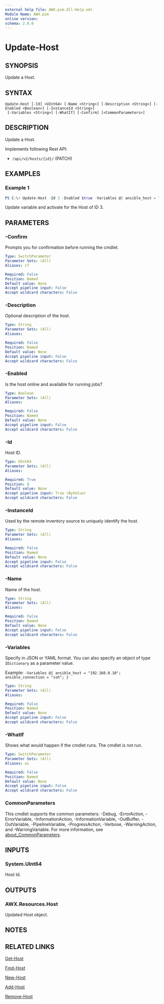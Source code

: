 ```yaml
---
external help file: AWX.psm.dll-Help.xml
Module Name: AWX.psm
online version:
schema: 2.0.0
---
```


# Update-Host

## SYNOPSIS
Update a Host.

## SYNTAX

```
Update-Host [-Id] <UInt64> [-Name <String>] [-Description <String>] [-Enabled <Boolean>] [-InstanceId <String>]
 [-Variables <String>] [-WhatIf] [-Confirm] [<CommonParameters>]
```

## DESCRIPTION
Update a Host.

Implements following Rest API:  
- `/api/v2/hosts/{id}/` (PATCH)

## EXAMPLES

### Example 1
```powershell
PS C:\> Update-Host -Id 3 -Enabled $true -Variables @{ ansible_host = "192.168.0.100" }
```

Update variable and activate for the Host of ID 3.

## PARAMETERS

### -Confirm
Prompts you for confirmation before running the cmdlet.

```yaml
Type: SwitchParameter
Parameter Sets: (All)
Aliases: cf

Required: False
Position: Named
Default value: None
Accept pipeline input: False
Accept wildcard characters: False
```

### -Description
Optional description of the host.

```yaml
Type: String
Parameter Sets: (All)
Aliases:

Required: False
Position: Named
Default value: None
Accept pipeline input: False
Accept wildcard characters: False
```

### -Enabled
Is the host online and available for running jobs?

```yaml
Type: Boolean
Parameter Sets: (All)
Aliases:

Required: False
Position: Named
Default value: None
Accept pipeline input: False
Accept wildcard characters: False
```

### -Id
Host ID.

```yaml
Type: UInt64
Parameter Sets: (All)
Aliases:

Required: True
Position: 0
Default value: None
Accept pipeline input: True (ByValue)
Accept wildcard characters: False
```

### -InstanceId
Used by the remote inventory source to uniquely identify the host.

```yaml
Type: String
Parameter Sets: (All)
Aliases:

Required: False
Position: Named
Default value: None
Accept pipeline input: False
Accept wildcard characters: False
```

### -Name
Name of the host.

```yaml
Type: String
Parameter Sets: (All)
Aliases:

Required: False
Position: Named
Default value: None
Accept pipeline input: False
Accept wildcard characters: False
```

### -Variables
Specify in JSON or YAML format.
You can also specify an object of type `IDictionary` as a parameter value.

Example: `-Variables @{ ansible_host = "192.168.0.10"; ansible_connection = "ssh"; }`

```yaml
Type: String
Parameter Sets: (All)
Aliases:

Required: False
Position: Named
Default value: None
Accept pipeline input: False
Accept wildcard characters: False
```

### -WhatIf
Shows what would happen if the cmdlet runs.
The cmdlet is not run.

```yaml
Type: SwitchParameter
Parameter Sets: (All)
Aliases: wi

Required: False
Position: Named
Default value: None
Accept pipeline input: False
Accept wildcard characters: False
```

### CommonParameters
This cmdlet supports the common parameters: -Debug, -ErrorAction, -ErrorVariable, -InformationAction, -InformationVariable, -OutBuffer, -OutVariable, -PipelineVariable, -ProgressAction, -Verbose, -WarningAction, and -WarningVariable. For more information, see [about_CommonParameters](http://go.microsoft.com/fwlink/?LinkID=113216).

## INPUTS

### System.UInt64
Host Id.

## OUTPUTS

### AWX.Resources.Host
Updated Host object.

## NOTES

## RELATED LINKS

[Get-Host](Get-Host.md)

[Find-Host](Find-Host.md)

[New-Host](New-Host.md)

[Add-Host](Add-Host.md)

[Remove-Host](Remove-Host.md)
